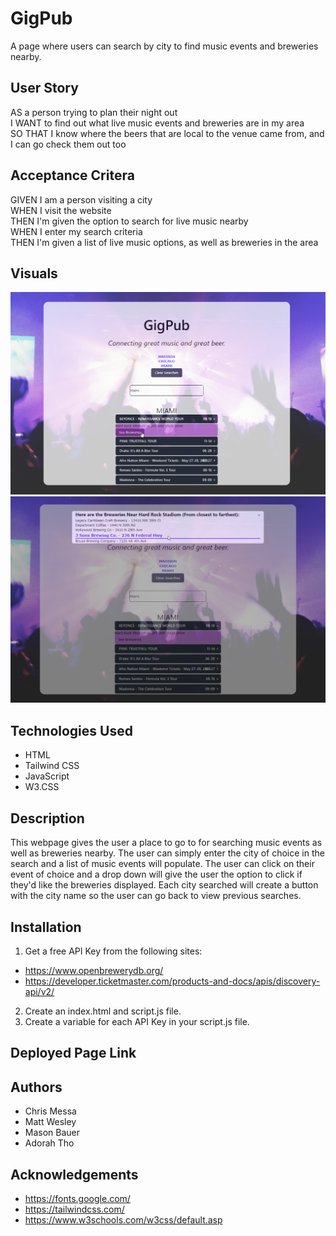 # GigPub

A page where users can search by city to find music events and breweries nearby. 

## User Story

AS a person trying to plan their night out  
I WANT to find out what live music events and breweries are in my area  
SO THAT I know where the beers that are local to the venue came from, and I can go check them out too

## Acceptance Critera

GIVEN I am a person visiting a city  
WHEN I visit the website  
THEN I'm given the option to search for live music nearby  
WHEN I enter my search criteria  
THEN I'm given a list of live music options, as well as breweries in the area

## Visuals

![GigPub Page Layout](./assets/images/gigpub-page.png)
![Modal showing brewery list](./assets/images/modal-list.png)

## Technologies Used

- HTML
- Tailwind CSS
- JavaScript
- W3.CSS

## Description

This webpage gives the user a place to go to for searching music events as well as breweries nearby. The user can simply enter the city of choice in the search and a list of music events will populate. The user can click on their event of choice and a drop down will give the user the option to click if they'd like the breweries displayed. Each city searched will create a button with the city name so the user can go back to view previous searches. 

## Installation

1. Get a free API Key from the following sites:
- https://www.openbrewerydb.org/
- https://developer.ticketmaster.com/products-and-docs/apis/discovery-api/v2/
2. Create an index.html and script.js file.
3. Create a variable for each API Key in your script.js file. 

## Deployed Page Link


## Authors 
- Chris Messa 
- Matt Wesley
- Mason Bauer
- Adorah Tho

## Acknowledgements
- https://fonts.google.com/ 
- https://tailwindcss.com/ 
- https://www.w3schools.com/w3css/default.asp 
